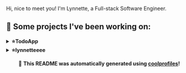 
Hi, nice to meet you! I'm Lynnette, a Full-stack Software Engineer. 

## 🔨 Some projects I've been working on:

<details>
<summary><strong>⭐TodoApp</strong></summary>
---

The TodoApp repository saw various improvements and refinements such as updating Id generation, integrating frontend with server, and implementing global state management for tasks. Tasks updating was refactored to avoid prop-drilling and high coupling with prop types. NativeEventEmitter was attempted but unsuccessful. Other updates include enhancing delete list feature, improving method comments, and fixing navigation functionalities for TodoScreen. New features like task addition, list creation, and navigation were also added, along with visual enhancements like button styling and shadow effects.
</details>

<details>
<summary><strong>⭐lynnetteeee</strong></summary>
Link to repo: https://github.com/lynnetteeee/lynnetteeee
<br/>
This repository contains a detailed guide on using a particular technology or tool, including installation instructions, usage examples, and troubleshooting tips.

---

Multiple auto-updates and manual updates to the README.md file were made in the lynnetteeee repository.
</details>


<p align="center">
📢 <strong>This README was automatically generated using <a href="https://github.com/lshaoqin/coolprofiles">coolprofiles</a>!</strong>
</p>
